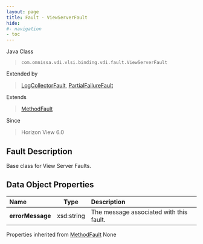 ```yaml
---
layout: page
title: Fault - ViewServerFault
hide:
#- navigation
- toc
---
```






Java Class
> `com.omnissa.vdi.vlsi.binding.vdi.fault.ViewServerFault`

Extended by
> [LogCollectorFault](vdi.fault.LogCollectorFault.md), [PartialFailureFault](vdi.fault.PartialFailureFault.md)

Extends
> [MethodFault](vmodl.MethodFault.md)

Since
> Horizon View 6.0


## Fault Description

Base class for View Server Faults.

## Data Object Properties

 Name | Type | Description
:---|:---:|:---
**errorMessage**|  xsd:string|  The message associated with this fault.
Properties inherited from [MethodFault](vmodl.MethodFault.md)
None
 


 
